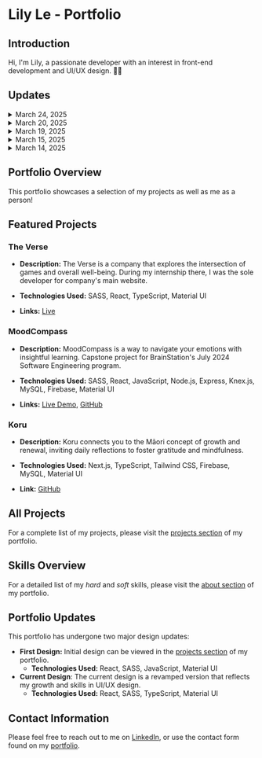 # Lily Le - Portfolio

## Introduction

Hi, I'm Lily, a passionate developer with an interest in front-end development and UI/UX design. 👋🏻

## Updates
<details>
    <summary>March 24, 2025</summary>
    <p>Sanity has been installed! It took some time to figure out. I was able to fetch my blog posts via Sanity's API. Worked on sorting logic, pagination, and familiarizing myself with Sanity. Will need to spend some more time with getting more acquainted with Sanity, but this is a great start!</p>
</details>

<details>
    <summary>March 20, 2025</summary>
    <p>Okay, making some progress! I started working on the page that will display all the posts. Got a few card placeholders up to work on the layout and also played around with what the cards for blog posts will consist of. Added a "Sort by" dropdown and will add functionality into it later. Need to work on the Resources and Error page. Hoping this weekend I can learn more about Sanity and publish my first post. Once that's done, I'll have to go back and refactor code where I can. Almost done! Cannot wait to share it. 😁</p>
</details>

<details>
    <summary>March 19, 2025</summary>
    <p>Great news! I finished applying the tablet and desktop breakpoints for the header and footer. I also finished making my FAQs and About page. Made them responsive as well. 🥹 Going to work on the Contact and Learning pages later. Oh, I decided on Sanity will be my headless CMS of choice!</p>
</details>

<details>
    <summary>March 15, 2025</summary>
    <p>I finally settled on a design, but it's pretty much similar to my portfolio. I love having a huge hero that takes up the entire viewport. 🫣 But I'll try to make my blog a bit more different from my portfolio. Finished the navigation menu, hero, and footer. Now... I will have to learn about headless CMS!
    </p>
</details>

<details>
    <summary>March 14, 2025</summary>
    <p>After several months of contemplating, I decided to add a blog to my portfolio. I have added the route to the app and been brainstorming on the design. I also did some work on the logo/hero and footer but... I think I'll go with a different design. 😅 I am starting to feel web design with good UX/UI is more difficult than writing code. Kudos to all the designers out there!
    </p>
</details>

## Portfolio Overview

This portfolio showcases a selection of my projects as well as me as a person!

## Featured Projects

### The Verse
- **Description:** The Verse is a company that explores the intersection of games and overall well-being. During my internship there, I was the sole developer for company's main website.

- **Technologies Used:** SASS, React, TypeScript, Material UI
 
- **Links:** [Live](https://versebuilding.com)

### MoodCompass
- **Description:** MoodCompass is a way to navigate your emotions with insightful learning. Capstone project for BrainStation's July 2024 Software Engineering program.

- **Technologies Used:** SASS, React, JavaScript, Node.js, Express, Knex.js, MySQL, Firebase, Material UI

- **Links:** [Live Demo](https://github.com/lilymtle/mood-compass), [GitHub](https://mood-compass.vercel.app/)

### Koru
- **Description:** Koru connects you to the Māori concept of growth and renewal, inviting daily reflections to foster gratitude and mindfulness.

- **Technologies Used:** Next.js, TypeScript, Tailwind CSS, Firebase, MySQL, Material UI

- **Link:** [GitHub](https://github.com/lilymtle/koru)

## All Projects

For a complete list of my projects, please visit the [projects section](http://lilyle.dev/#projects) of my portfolio.

## Skills Overview

For a detailed list of my *hard* and *soft* skills, please visit the [about section](http://lilyle.dev/#about) of my portfolio.

## Portfolio Updates

This portfolio has undergone two major design updates:

- **First Design:** Initial design can be viewed in the [projects section](http://lilyle.dev/#projects)
of my portfolio.
    - **Technologies Used:** React, SASS, JavaScript, Material UI
- **Current Design**: The current design is a revamped version that reflects my growth and skills in UI/UX design.
    - **Technologies Used:** React, SASS, TypeScript, Material UI

## Contact Information

Please feel free to reach out to me on [LinkedIn](https://www.linkedin.com/in/lilymtle/), or use the contact form found on my [portfolio](https://lilyle.dev).
